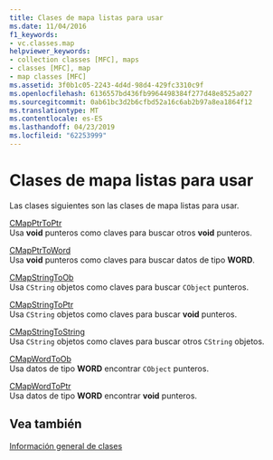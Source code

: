 ```yaml
---
title: Clases de mapa listas para usar
ms.date: 11/04/2016
f1_keywords:
- vc.classes.map
helpviewer_keywords:
- collection classes [MFC], maps
- classes [MFC], map
- map classes [MFC]
ms.assetid: 3f0b1c05-2243-4d4d-98d4-429fc3310c9f
ms.openlocfilehash: 6136557bd436fb9964498384f277d48e8525a027
ms.sourcegitcommit: 0ab61bc3d2b6cfbd52a16c6ab2b97a8ea1864f12
ms.translationtype: MT
ms.contentlocale: es-ES
ms.lasthandoff: 04/23/2019
ms.locfileid: "62253999"
---
```

# <a name="ready-to-use-map-classes"></a>Clases de mapa listas para usar

Las clases siguientes son las clases de mapa listas para usar.

[CMapPtrToPtr](../mfc/reference/cmapptrtoptr-class.md)<br/>
Usa **void** punteros como claves para buscar otros **void** punteros.

[CMapPtrToWord](../mfc/reference/cmapptrtoword-class.md)<br/>
Usa **void** punteros como claves para buscar datos de tipo **WORD**.

[CMapStringToOb](../mfc/reference/cmapstringtoob-class.md)<br/>
Usa `CString` objetos como claves para buscar `CObject` punteros.

[CMapStringToPtr](../mfc/reference/cmapstringtoptr-class.md)<br/>
Usa `CString` objetos como claves para buscar **void** punteros.

[CMapStringToString](../mfc/reference/cmapstringtostring-class.md)<br/>
Usa `CString` objetos como claves para buscar otros `CString` objetos.

[CMapWordToOb](../mfc/reference/cmapwordtoob-class.md)<br/>
Usa datos de tipo **WORD** encontrar `CObject` punteros.

[CMapWordToPtr](../mfc/reference/cmapwordtoptr-class.md)<br/>
Usa datos de tipo **WORD** encontrar **void** punteros.

## <a name="see-also"></a>Vea también

[Información general de clases](../mfc/class-library-overview.md)
